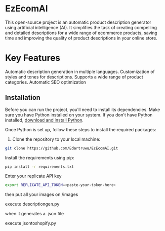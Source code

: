 # EzEcomAI
This open-source project is an automatic product description generator using artificial intelligence (AI). It simplifies the task of creating compelling and detailed descriptions for a wide range of ecommerce products, saving time and improving the quality of product descriptions in your online store.
# Key Features
Automatic description generation in multiple languages.
Customization of styles and tones for descriptions.
Supports a wide range of product categories.
Automatic SEO optimization
## Installation

Before you can run the project, you'll need to install its dependencies. Make sure you have Python installed on your system. If you don't have Python installed, [download and install Python](https://www.python.org/downloads/).

Once Python is set up, follow these steps to install the required packages:

1. Clone the repository to your local machine:

```bash
git clone https://github.com/Edartruwu/EzEcomAI.git
```

Install the requirements using pip:

```bash
pip install -r requirements.txt

```
Enter your replicate API key

```bash
export REPLICATE_API_TOKEN=<paste-your-token-here>
```

then put all your images on /images

execute descriptiongen.py

when it generates a .json file 

execute jsontoshopify.py

